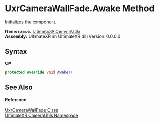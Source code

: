 # UxrCameraWallFade.Awake Method 
 

Initializes the component.

**Namespace:**&nbsp;<a href="N_UltimateXR_CameraUtils">UltimateXR.CameraUtils</a><br />**Assembly:**&nbsp;UltimateXR (in UltimateXR.dll) Version: 0.0.0.0

## Syntax

**C#**<br />
``` C#
protected override void Awake()
```


## See Also


#### Reference
<a href="T_UltimateXR_CameraUtils_UxrCameraWallFade">UxrCameraWallFade Class</a><br /><a href="N_UltimateXR_CameraUtils">UltimateXR.CameraUtils Namespace</a><br />